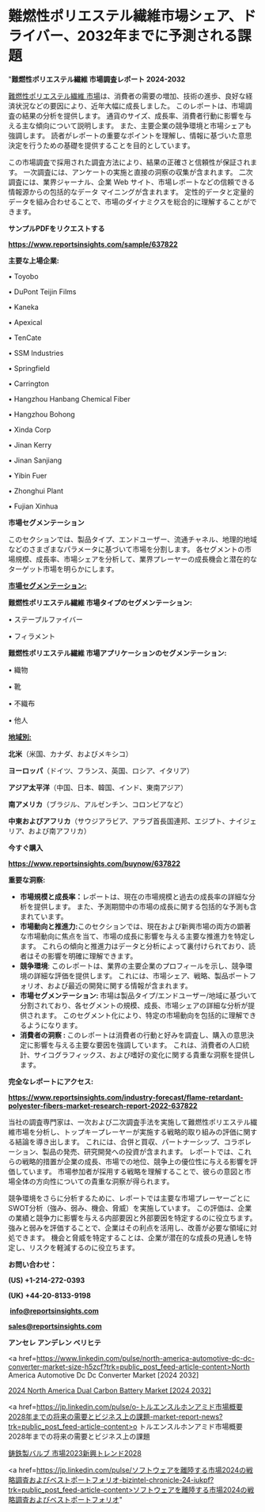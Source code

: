 # 難燃性ポリエステル繊維市場シェア、ドライバー、2032年までに予測される課題

  "<strong>難燃性ポリエステル繊維 市場調査レポート 2024-2032</strong>

<a href=https://www.reportsinsights.com/sample/637822>難燃性ポリエステル繊維 市場</a>は、消費者の需要の増加、技術の進歩、良好な経済状況などの要因により、近年大幅に成長しました。 このレポートは、市場調査の結果の分析を提供します。 通貨のサイズ、成長率、消費者行動に影響を与える主な傾向について説明します。 また、主要企業の競争環境と市場シェアも強調します。 読者がレポートの重要なポイントを理解し、情報に基づいた意思決定を行うための基礎を提供することを目的としています。

この市場調査で採用された調査方法により、結果の正確さと信頼性が保証されます。 一次調査には、アンケートの実施と直接の洞察の収集が含まれます。 二次調査には、業界ジャーナル、企業 Web サイト、市場レポートなどの信頼できる情報源からの包括的なデータ マイニングが含まれます。 定性的データと定量的データを組み合わせることで、市場のダイナミクスを総合的に理解することができます。

<strong><b>サンプルPDFをリクエストする</b></strong>

<a href=https://www.reportsinsights.com/sample/637822><strong><u>https://www.reportsinsights.com/sample/637822</u></strong></a>

<strong>主要な上場企業:</strong>

• Toyobo

• DuPont Teijin Films

• Kaneka

• Apexical

• TenCate

• SSM Industries

• Springfield

• Carrington

• Hangzhou Hanbang Chemical Fiber

• Hangzhou Bohong

• Xinda Corp

• Jinan Kerry

• Jinan Sanjiang

• Yibin Fuer

• Zhonghui Plant

• Fujian Xinhua

<strong>市場セグメンテーション</strong>

このセクションでは、製品タイプ、エンドユーザー、流通チャネル、地理的地域などのさまざまなパラメータに基づいて市場を分割します。 各セグメントの市場規模、成長率、市場シェアを分析して、業界プレーヤーの成長機会と潜在的なターゲット市場を明らかにします。

<strong><u>市場セグメンテーション</u></strong><strong><u>:</u></strong>

<strong>難燃性ポリエステル繊維 市場タイプのセグメンテーション:</strong>

• ステープルファイバー

• フィラメント

<strong>難燃性ポリエステル繊維 市場アプリケーションのセグメンテーション:</strong>

• 織物

• 靴

• 不織布

• 他人

<strong><u>地域別</u></strong><strong><u>:</u></strong>

<strong>北米</strong>（米国、カナダ、およびメキシコ）

<strong>ヨーロッパ</strong>（ドイツ、フランス、英国、ロシア、イタリア）

<strong>アジア太平洋</strong>（中国、日本、韓国、インド、東南アジア）

<strong>南アメリカ</strong>（ブラジル、アルゼンチン、コロンビアなど）

<strong>中東およびアフリカ</strong>（サウジアラビア、アラブ首長国連邦、エジプト、ナイジェリア、および南アフリカ）

<strong>今すぐ購入</strong>

<a href=https://www.reportsinsights.com/buynow/637822><strong><u>https://www.reportsinsights.com/buynow/637822</u></strong></a>

<strong>重要な洞察:</strong>
<ul>
  <li><strong>市場規模と成長率：</strong>レポートは、現在の市場規模と過去の成長率の詳細な分析を提供します。 また、予測期間中の市場の成長に関する包括的な予測も含まれています。</li>
  <li><strong>市場動向と推進力:</strong>このセクションでは、現在および新興市場の両方の顕著な市場動向に焦点を当て、市場の成長に影響を与える主要な推進力を特定します。 これらの傾向と推進力はデータと分析によって裏付けられており、読者はその影響を明確に理解できます。</li>
  <li><strong>競争環境</strong>: このレポートは、業界の主要企業のプロフィールを示し、競争環境の詳細な評価を提供します。 これには、市場シェア、戦略、製品ポートフォリオ、および最近の開発に関する情報が含まれます。</li>
  <li><strong>市場セグメンテーション: </strong>市場は製品タイプ/エンドユーザー/地域に基づいて分割されており、各セグメントの規模、成長、市場シェアの詳細な分析が提供されます。 このセグメント化により、特定の市場動向を包括的に理解できるようになります。</li>
  <li><strong>消費者の洞察 : </strong>このレポートは消費者の行動と好みを調査し、購入の意思決定に影響を与える主要な要因を強調しています。 これは、消費者の人口統計、サイコグラフィックス、および嗜好の変化に関する貴重な洞察を提供します。</li>
</ul>
<strong>完全なレポートにアクセス:</strong>

<a href=https://www.reportsinsights.com/industry-forecast/flame-retardant-polyester-fibers-market-research-report-2022-637822><strong><u><b>https://www.reportsinsights.com/industry-forecast/flame-retardant-polyester-fibers-market-research-report-2022-637822</b></u></strong></a>

当社の調査専門家は、一次および二次調査手法を実施して難燃性ポリエステル繊維市場を分析し、トップキープレーヤーが実施する戦略的取り組みの評価に関する結論を導き出します。 これには、合併と買収、パートナーシップ、コラボレーション、製品の発売、研究開発への投資が含まれます。 レポートでは、これらの戦略的措置が企業の成長、市場での地位、競争上の優位性に与える影響を評価しています。 市場参加者が採用する戦略を理解することで、彼らの意図と市場全体の方向性についての貴重な洞察が得られます。

競争環境をさらに分析するために、レポートでは主要な市場プレーヤーごとにSWOT分析（強み、弱み、機会、脅威）を実施しています。 この評価は、企業の業績と競争力に影響を与える内部要因と外部要因を特定するのに役立ちます。 強みと弱みを評価することで、企業はその利点を活用し、改善が必要な領域に対処できます。 機会と脅威を特定することは、企業が潜在的な成長の見通しを特定し、リスクを軽減するのに役立ちます。

<strong>お問い合わせ：</strong>

<strong>(US) +1-214-272-0393</strong>

<strong>(UK) +44-20-8133-9198</strong>

<strong> </strong><a href=info@reportsinsights.com><strong><u>info@reportsinsights.com</u></strong></a>

<a href=sales@reportsinsights.com><strong><u>sales@reportsinsights.com</u></strong></a>

<strong>アンセレ アンデレン ベリヒテ</strong>

<a href=https://www.linkedin.com/pulse/north-america-automotive-dc-dc-converter-market-size-h5zcf?trk=public_post_feed-article-content>North America Automotive Dc Dc Converter Market [2024 2032]</a>

<a href=https://www.linkedin.com/pulse/2024-north-america-dual-carbon-battery-market-j5mof/>2024 North America Dual Carbon Battery Market [2024 2032]</a>

<a href=https://jp.linkedin.com/pulse/o-トルエンスルホンアミド市場概要2028年までの将来の需要とビジネス上の課題-market-report-news?trk=public_post_feed-article-content>o トルエンスルホンアミド市場概要2028年までの将来の需要とビジネス上の課題</a>

<a href=https://www.linkedin.com/pulse/鋳鉄製バルブ-市場2023新興トレンド2028-infopulse-daily-360/>鋳鉄製バルブ 市場2023新興トレンド2028</a>

<a href=https://jp.linkedin.com/pulse/ソフトウェアを離陸する市場2024の戦略調査およびベストポートフォリオ-bizintel-chronicle-24-iukpf?trk=public_post_feed-article-content>ソフトウェアを離陸する市場2024の戦略調査およびベストポートフォリオ</a>"
